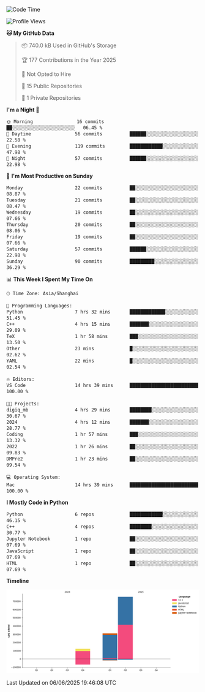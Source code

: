 <!--START_SECTION:waka-->
![Code Time](http://img.shields.io/badge/Code%20Time-287%20hrs%2030%20mins-blue)

![Profile Views](http://img.shields.io/badge/Profile%20Views-6-blue)

**🐱 My GitHub Data** 

> 📦 740.0 kB Used in GitHub's Storage 
 > 
> 🏆 177 Contributions in the Year 2025
 > 
> 🚫 Not Opted to Hire
 > 
> 📜 15 Public Repositories 
 > 
> 🔑 1 Private Repositories 
 > 
**I'm a Night 🦉** 

```text
🌞 Morning                16 commits          ██░░░░░░░░░░░░░░░░░░░░░░░   06.45 % 
🌆 Daytime                56 commits          ██████░░░░░░░░░░░░░░░░░░░   22.58 % 
🌃 Evening                119 commits         ████████████░░░░░░░░░░░░░   47.98 % 
🌙 Night                  57 commits          ██████░░░░░░░░░░░░░░░░░░░   22.98 % 
```
📅 **I'm Most Productive on Sunday** 

```text
Monday                   22 commits          ██░░░░░░░░░░░░░░░░░░░░░░░   08.87 % 
Tuesday                  21 commits          ██░░░░░░░░░░░░░░░░░░░░░░░   08.47 % 
Wednesday                19 commits          ██░░░░░░░░░░░░░░░░░░░░░░░   07.66 % 
Thursday                 20 commits          ██░░░░░░░░░░░░░░░░░░░░░░░   08.06 % 
Friday                   19 commits          ██░░░░░░░░░░░░░░░░░░░░░░░   07.66 % 
Saturday                 57 commits          ██████░░░░░░░░░░░░░░░░░░░   22.98 % 
Sunday                   90 commits          █████████░░░░░░░░░░░░░░░░   36.29 % 
```


📊 **This Week I Spent My Time On** 

```text
🕑︎ Time Zone: Asia/Shanghai

💬 Programming Languages: 
Python                   7 hrs 32 mins       █████████████░░░░░░░░░░░░   51.45 % 
C++                      4 hrs 15 mins       ███████░░░░░░░░░░░░░░░░░░   29.09 % 
TeX                      1 hr 58 mins        ███░░░░░░░░░░░░░░░░░░░░░░   13.50 % 
Other                    23 mins             █░░░░░░░░░░░░░░░░░░░░░░░░   02.62 % 
YAML                     22 mins             █░░░░░░░░░░░░░░░░░░░░░░░░   02.54 % 

🔥 Editors: 
VS Code                  14 hrs 39 mins      █████████████████████████   100.00 % 

🐱‍💻 Projects: 
digiq_mb                 4 hrs 29 mins       ████████░░░░░░░░░░░░░░░░░   30.67 % 
2024                     4 hrs 12 mins       ███████░░░░░░░░░░░░░░░░░░   28.77 % 
Coding                   1 hr 57 mins        ███░░░░░░░░░░░░░░░░░░░░░░   13.32 % 
2022                     1 hr 26 mins        ██░░░░░░░░░░░░░░░░░░░░░░░   09.83 % 
DMPre2                   1 hr 23 mins        ██░░░░░░░░░░░░░░░░░░░░░░░   09.54 % 

💻 Operating System: 
Mac                      14 hrs 39 mins      █████████████████████████   100.00 % 
```

**I Mostly Code in Python** 

```text
Python                   6 repos             ████████████░░░░░░░░░░░░░   46.15 % 
C++                      4 repos             ████████░░░░░░░░░░░░░░░░░   30.77 % 
Jupyter Notebook         1 repo              ██░░░░░░░░░░░░░░░░░░░░░░░   07.69 % 
JavaScript               1 repo              ██░░░░░░░░░░░░░░░░░░░░░░░   07.69 % 
HTML                     1 repo              ██░░░░░░░░░░░░░░░░░░░░░░░   07.69 % 
```



**Timeline**

![Lines of Code chart](https://raw.githubusercontent.com/LorenzLorentz/LorenzLorentz/main/assets/bar_graph.png)


 Last Updated on 06/06/2025 19:46:08 UTC
<!--END_SECTION:waka-->
